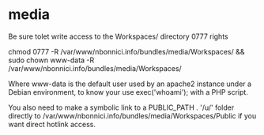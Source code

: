 media
=====

Be sure tolet write access to the Workspaces/ directory 0777 rights

chmod 0777 -R /var/www/nbonnici.info/bundles/media/Workspaces/ && sudo chown www-data -R /var/www/nbonnici.info/bundles/media/Workspaces/

Where www-data is the default user used by an apache2 instance under a Debian environment, to know your use exec('whoami'); with a PHP script.

You also need to make a symbolic link to a PUBLIC_PATH . '/u/' folder directly to /var/www/nbonnici.info/bundles/media/Workspaces/Public if you want direct hotlink access.
